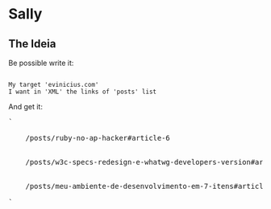 Sally
=====

The Ideia
---------
Be possible write it:


<pre><code>
My target 'evinicius.com'
I want in 'XML' the links of 'posts' list
</code></pre>

And get it:

<pre>`<posts>
  <post>
    <link>/posts/ruby-no-ap-hacker#article-6</link>
  </post>
  <post>
    <link>/posts/w3c-specs-redesign-e-whatwg-developers-version#article-2</link>
  </post>
  <post>
    <link>/posts/meu-ambiente-de-desenvolvimento-em-7-itens#article-1</link>
  </post>
</posts>`
